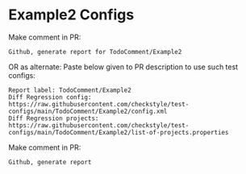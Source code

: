 # Example2 Configs
Make comment in PR:
```
Github, generate report for TodoComment/Example2
```
OR as alternate:
Paste below given to PR description to use such test configs:
```
Report label: TodoComment/Example2
Diff Regression config: https://raw.githubusercontent.com/checkstyle/test-configs/main/TodoComment/Example2/config.xml
Diff Regression projects: https://raw.githubusercontent.com/checkstyle/test-configs/main/TodoComment/Example2/list-of-projects.properties
```
Make comment in PR:
```
Github, generate report
```
